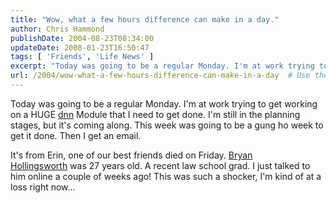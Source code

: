 ```yaml
---
title: "Wow, what a few hours difference can make in a day."
author: Chris Hammond
publishDate: 2004-08-23T08:34:00
updateDate: 2008-01-23T16:50:47
tags: [ 'Friends', 'Life News' ]
excerpt: "Today was going to be a regular Monday. I'm at work trying to get working on a HUGE dnn Module that I need to get done. I'm still in the planning stages, but it's coming along. This week was going to be a gung ho week to get it done. Then I get an email. It's from Erin, one of our best friends died on Friday. Bryan Hollingsworth&nbsp;was 27 years old. A recent law school grad. I just talked to him online a couple of weeks ago! This was such a shocker, I'm kind of at a loss right..."
url: /2004/wow-what-a-few-hours-difference-can-make-in-a-day  # Use the generated URL with year
---
```

<P>Today was going to be a regular Monday. I'm at work trying to get working on a HUGE <a title="DotNetNuke.com" href="https://www.dotnetnuke.com" target="_blank">dnn</a> Module that I need to get done. I'm still in the planning stages, but it's coming along. This week was going to be a gung ho week to get it done. Then I get an email.</P> <P>It's from Erin, one of our best friends died on Friday. <A href="https://www.thereporter.com/Stories/0,1413,295%257E30194%257E2352197,00.html">Bryan Hollingsworth</A>&nbsp;was 27 years old. A recent law school grad. I just talked to him online a couple of weeks ago! This was such a shocker, I'm kind of at a loss right now...</P>
